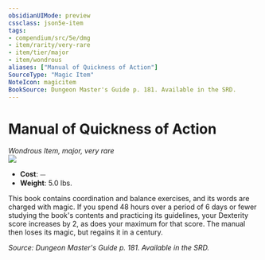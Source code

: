 ```yaml
---
obsidianUIMode: preview
cssclass: json5e-item
tags:
- compendium/src/5e/dmg
- item/rarity/very-rare
- item/tier/major
- item/wondrous
aliases: ["Manual of Quickness of Action"]
SourceType: "Magic Item"
NoteIcon: magicitem
BookSource: Dungeon Master's Guide p. 181. Available in the SRD.
---
```

# Manual of Quickness of Action
*Wondrous Item, major, very rare*  
![](/2-Mechanics/CLI/items/img/manual-of-quickness-of-action.webp#right)  

- **Cost**: ⏤
- **Weight**: 5.0 lbs.

This book contains coordination and balance exercises, and its words are charged with magic. If you spend 48 hours over a period of 6 days or fewer studying the book's contents and practicing its guidelines, your Dexterity score increases by 2, as does your maximum for that score. The manual then loses its magic, but regains it in a century.

*Source: Dungeon Master's Guide p. 181. Available in the SRD.*